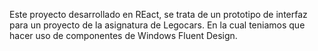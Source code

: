 Este proyecto desarrollado en REact, se trata de un prototipo de interfaz para un proyecto de la asignatura de Legocars.
En la cual teniamos que hacer uso de componentes de Windows Fluent Design. 
